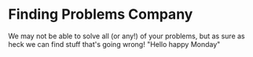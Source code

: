 # Finding Problems Company

We may not be able to solve all (or any!) of your problems,
but as sure as heck we can find stuff that's going wrong!
"Hello happy Monday"
